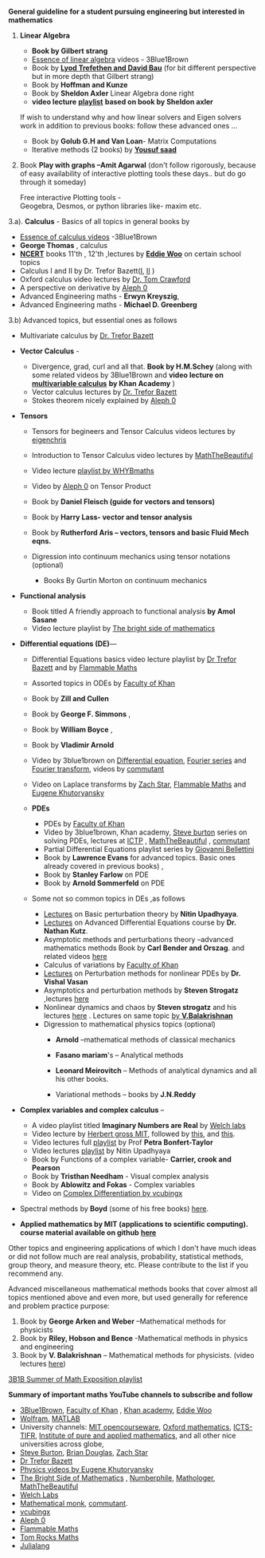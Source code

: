 **General guideline for a student pursuing engineering but interested in mathematics**

1. **Linear Algebra** 

   - **Book by Gilbert strang**
   - [Essence of linear algebra](https://www.youtube.com/playlist?list=PL0-GT3co4r2y2YErbmuJw2L5tW4Ew2O5B) videos - 3Blue1Brown
   - Book by **[Lyod Trefethen and David Bau](http://people.maths.ox.ac.uk/~trefethen/text.html)** (for bit different perspective but in more depth that Gilbert strang)
   - Book by **Hoffman and Kunze**
   - Book by **Sheldon Axler** Linear Algebra done right
   - **video lecture** [**playlist**](https://www.youtube.com/playlist?list=PLGAnmvB9m7zOBVCZBUUmSinFV0wEir2Vw) **based on book by Sheldon axler**

    If wish to understand why and how linear solvers and Eigen solvers work in addition to previous books: follow these advanced ones …

    - Book by **Golub G.H and Van Loan**- Matrix Computations
    - Iterative methods (2 books) by [**Yousuf saad**](https://www-users.cs.umn.edu/~saad/)

2. Book **Play with graphs –Amit Agarwal** (don&#39;t follow rigorously, because of easy availability of interactive plotting tools these days.. but do go through it someday)

    Free interactive Plotting tools -  
     Geogebra, Desmos, or python libraries like- maxim etc.

3.a). **Calculus** - Basics  of all topics in general books by
   - [Essence of calculus videos](https://www.youtube.com/playlist?list=PLZHQObOWTQDMsr9K-rj53DwVRMYO3t5Yr)   -3Blue1Brown
   - **George Thomas** , calculus
   - [**NCERT**](https://ncert.nic.in/textbook.php) books 11'th , 12'th ,lectures by [**Eddie Woo**](https://www.youtube.com/user/misterwootube/playlists) on certain school topics
   - Calculus I and II by Dr. Trefor Bazett([I](https://www.youtube.com/playlist?list=PLHXZ9OQGMqxfT9RMcReZ4WcoVILP4k6-m), [II](https://www.youtube.com/playlist?list=PLHXZ9OQGMqxc4ySKTIW19TLrT91Ik9M4n) )
   - Oxford calculus video lectures by [Dr. Tom Crawford](https://www.youtube.com/playlist?list=PLMCRxGutHqflZoTY8JCm1GRzCdGXvZ3_S)
   - A perspective on derivative by [Aleph 0](https://www.youtube.com/watch?v=2ptFnIj71SM)
   - Advanced Engineering maths -    **Erwyn Kreyszig**,
   - Advanced Engineering maths -  **Michael D. Greenberg**

3.b) Advanced topics, but essential ones as follows

- Multivariate calculus by [Dr. Trefor Bazett](https://www.youtube.com/playlist?list=PLHXZ9OQGMqxc_CvEy7xBKRQr6I214QJcd)

- **Vector Calculus** -

  - Divergence, grad, curl and all that. **Book by H.M.Schey** (along with some related videos by 3Blue1Brown and **video lecture on** [**multivariable calculus**](https://www.youtube.com/playlist?list=PLSQl0a2vh4HC5feHa6Rc5c0wbRTx56nF7) **by Khan Academy** )
  - Vector calculus lectures by [Dr. Trefor Bazett](https://www.youtube.com/playlist?list=PLHXZ9OQGMqxfW0GMqeUE1bLKaYor6kbHa)
  - Stokes theorem nicely explained by [Aleph 0](https://www.youtube.com/watch?v=1lGM5DEdMaw&t=40s)
- **Tensors**
  
  - Tensors for begineers and Tensor Calculus videos lectures by [eigenchris](https://www.youtube.com/user/eigenchris/playlists)
  - Introduction to Tensor Calculus video lectures by [MathTheBeautiful](https://www.youtube.com/playlist?list=PLlXfTHzgMRULkodlIEqfgTS-H1AY_bNtq)
  - Video lecture [playlist by WHYBmaths](https://www.youtube.com/playlist?list=PLxBAVPVHJPcrp0zSqnBcGNHx-OzIWg7A2)
  - Video by [Aleph 0](https://www.youtube.com/watch?v=q9bzrCKgax0&t=114s) on Tensor Product
  - Book by **Daniel Fleisch (guide for vectors and tensors)**
  - Book by **Harry Lass- vector and tensor analysis**
  - Book by **Rutherford Aris – vectors, tensors and basic Fluid Mech eqns.**
  - Digression into continuum mechanics using tensor notations (optional)

      - Books By Gurtin Morton on continuum mechanics
      
- **Functional analysis**
  - Book titled A friendly approach to functional analysis **by Amol Sasane**
  - Video lecture playlist by [The bright side of mathematics](https://www.youtube.com/playlist?list=PLBh2i93oe2qsGKDOsuVVw-OCAfprrnGfr)
- **Differential equations (DE)**—
  
  - Differential Equations basics video lecture playlist by [Dr Trefor Bazett](https://www.youtube.com/playlist?list=PLHXZ9OQGMqxcJXnLr08cyNaup4RDsbAl1) and by [Flammable Maths](https://www.youtube.com/playlist?list=PLN2B6ZNu6xmfHcoZEZIBA2aX5v6dokW5h)
  - Assorted topics in ODEs by [Faculty of Khan](https://www.youtube.com/playlist?list=PLdgVBOaXkb9ATVsK2Q84ghjBgIk5faHNc) 
  - Book by **Zill and Cullen**
  - Book by **George F. Simmons** ,
  - Book by **William Boyce** ,
  - Book by **Vladimir Arnold**
  - Video by 3blue1brown on [Differential equation](https://www.youtube.com/watch?v=p_di4Zn4wz4&t=1s), [Fourier series](https://www.youtube.com/watch?v=r6sGWTCMz2k) and [Fourier transform](https://www.youtube.com/watch?v=spUNpyF58BY), videos by [commutant](https://www.youtube.com/playlist?list=PLwIFHT1FWIUJYuP5y6YEM4WWrY4kEmIuS)
  - Video on Laplace transforms by [Zach Star](https://www.youtube.com/watch?v=n2y7n6jw5d0), [Flammable Maths](https://www.youtube.com/playlist?list=PLN2B6ZNu6xmfaT2IBigUylhfpFFA1L8Mp) and [Eugene Khutoryansky](https://www.youtube.com/watch?v=6MXMDrs6ZmA)
  - **PDEs**
    
    - PDEs by [Faculty of Khan](https://www.youtube.com/playlist?list=PLdgVBOaXkb9Ab7UM8sCfQWgdbzxkXTNVD)
    - Video by 3blue1brown, Khan academy, [Steve burton](https://www.youtube.com/channel/UCm5mt-A4w61lknZ9lCsZtBw/playlists) series on solving PDEs, lectures at [ICTP](https://www.youtube.com/playlist?list=PLLq_gUfXAnkkvL_UoCGivS0wOYhwCtczI) , [MathTheBeautiful](https://www.youtube.com/playlist?list=PLlXfTHzgMRUK56vbQgzCVM9vxjKxc8DCr) , [commutant](https://www.youtube.com/playlist?list=PLF6061160B55B0203)
    - Partial Differential Equations playlist  series by [Giovanni Bellettini](https://www.youtube.com/playlist?list=PLLq_gUfXAnkkvL_UoCGivS0wOYhwCtczI)
    - Book by **Lawrence Evans** for advanced topics. Basic ones already covered in previous books) ,
    - Book by **Stanley Farlow** on PDE
    - Book by **Arnold Sommerfeld** on PDE
  - Some not so common topics in DEs ,as follows

      - [Lectures](https://www.youtube.com/playlist?list=PLjJ7kkgUwlXNPU_zmD8zW-FOAs5irGgy_) on Basic perturbation theory by **Nitin Upadhyaya**.
      - [Lectures](https://www.youtube.com/channel/UCoUOaSVYkTV6W4uLvxvgiFA/videos) on Advanced Differential Equations course by **Dr. Nathan Kutz**.
      - Asymptotic methods and perturbations theory –advanced mathematics methods Book by **Carl Bender and Orszag**. and related videos [here](https://www.youtube.com/playlist?list=PL_LAJKOptm3ZWZHVNr8FmMzsWgb989ltu)
      - Calculus of variations by [Faculty of Khan](https://www.youtube.com/playlist?list=PLdgVBOaXkb9CD8igcUr9Fmn5WXLpE8ZE_)
      - [Lectures](https://www.youtube.com/user/ICTStalks/search?query=perturbation%20methods%20for%20nonlinear%20PDEs) on Perturbation methods for nonlinear PDEs by **Dr. Vishal Vasan**
      - Asymptotics and perturbation methods by **Steven Strogatz** ,lectures [here](https://www.youtube.com/playlist?list=PL5EH0ZJ7V0jV7kMYvPcZ7F9oaf_YAlfbI)
      - Nonlinear dynamics and chaos by **Steven strogatz** and his lectures [here](https://www.youtube.com/playlist?list=PLbN57C5Zdl6j_qJA-pARJnKsmROzPnO9V) . Lectures on same topic [by **V.Balakrishnan**](https://www.youtube.com/playlist?list=PLbMVogVj5nJQKk1E7OUQs_TcW_zQoaO4t)
      - Digression to mathematical physics topics (optional)
        - **Arnold** –mathematical methods of classical mechanics
        - **Fasano mariam**&#39;s – Analytical methods
        - **Leonard Meirovitch** –
            Methods of analytical dynamics and all his other books.

        - Variational methods – books by **J.N.Reddy**
        
- **Complex variables and complex calculus** –
  - A video playlist titled **Imaginary Numbers are Real** by [Welch labs](https://www.youtube.com/playlist?list=PLiaHhY2iBX9g6KIvZ_703G3KJXapKkNaF)
  - Video lecture by [Herbert gross MIT](https://www.youtube.com/playlist?list=PLD971E94905A70448), followed by [this](https://www.youtube.com/playlist?list=PLzUP4YyNI683Nfm_X70P11m9q0IXstw7p), and [this](https://www.youtube.com/playlist?list=PLdgVBOaXkb9CNMqbsL9GTWwU542DiRrPB).
  - Video lectures full [playlist](https://www.youtube.com/playlist?list=PL_onPhFCkVQjdQTbG0eQk42eH0RaBoYJf) by Prof **Petra Bonfert-Taylor**
  - Video lectures [playlist](https://www.youtube.com/playlist?list=PLjJ7kkgUwlXPflA-3gSzQWp8OgeI1LJVC) by Nitin Upadhyaya
  - Book by Functions of a complex variable- **Carrier, crook and Pearson**
  - Book by **Tristhan Needham** - Visual complex analysis
  - Book by **Ablowitz and Fokas** - Complex variables
  - Video on [Complex Differentiation by vcubingx](https://www.youtube.com/watch?v=0CHZMY02Dhk&t=7s)
- Spectral methods by **Boyd** (some of his free books) [here](http://www-personal.umich.edu/~jpboyd/).

- **Applied mathematics by MIT (applications to scientific computing). course material available on github** [**here**](https://github.com/mitmath)

Other topics and engineering applications of which I don&#39;t have much ideas or did not follow much are real analysis, probability, statistical methods, group theory, and measure theory, etc. Please contribute to the list if you recommend any.


Advanced miscellaneous mathematical methods books that cover almost all topics mentioned above and even more, but used generally for reference and problem practice purpose:

1. Book by **George Arken and Weber** –Mathematical methods for physicists
2. Book by **Riley, Hobson and Bence** -Mathematical methods in physics and engineering
3. Book by **V. Balakrishnan** – Mathematical methods for physicists. (video lectures [here](https://www.youtube.com/playlist?list=PLbMVogVj5nJRhl_6TUGChpnt2Lg0AZvZu))

[3B1B Summer of Math Exposition playlist](https://www.youtube.com/playlist?list=PLOL6_MKUNdj6FpTN7uXP2QStapHtuA2iJ)

**Summary of important maths YouTube channels to subscribe and follow**

- [3Blue1Brown](https://www.youtube.com/channel/UCYO_jab_esuFRV4b17AJtAw), [Faculty of Khan](https://www.youtube.com/c/FacultyofKhan) , [Khan academy](https://www.youtube.com/c/khanacademy/playlists?view=50&sort=dd&shelf_id=6), [Eddie Woo](https://www.youtube.com/c/misterwootube)
- [Wolfram](https://www.youtube.com/user/WolframResearch), [MATLAB](https://www.youtube.com/user/MATLAB)
- University channels: [MIT opencourseware](https://www.youtube.com/results?search_query=mit+opencourseware+mathematics), [Oxford mathematics](https://www.youtube.com/c/OxfordMathematics), [ICTS-TIFR](https://www.youtube.com/user/ICTStalks/playlists), [Institute of pure and applied mathematics](https://www.youtube.com/c/IPAMUCLA/playlists), and all other nice universities across globe,
- [Steve Burton](https://www.youtube.com/c/Eigensteve/playlists), [Brian Douglas](https://www.youtube.com/user/ControlLectures/playlists), [Zach Star](https://www.youtube.com/playlist?list=PLi5WqFHu_OJNN-2rHmEOy7NZRNQ43qOuq)
- [Dr Trefor Bazett](https://www.youtube.com/c/DrTreforBazett/playlists)
- [Physics videos by Eugene Khutoryansky](https://www.youtube.com/user/EugeneKhutoryansky/playlists)
- [The Bright Side of Mathematics](https://www.youtube.com/c/brightsideofmaths/playlists) , [Numberphile](https://www.youtube.com/user/numberphile/playlists), [Mathologer](https://www.youtube.com/c/Mathologer/playlists), [MathTheBeautiful](https://www.youtube.com/c/MathTheBeautiful/playlists)
- [Welch Labs](https://www.youtube.com/c/WelchLabsVideo/playlists)
- [Mathematical monk](https://www.youtube.com/user/mathematicalmonk/playlists), [commutant](https://www.youtube.com/user/commutant/playlists).
- [vcubingx](https://www.youtube.com/c/VCubingX/playlists)
- [Aleph 0](https://www.youtube.com/c/Aleph0/playlists)
- [Flammable Maths](https://www.youtube.com/c/papaflammy/playlists)
- [Tom Rocks Maths](https://www.youtube.com/c/TomRocksMaths/playlists)
- [Julialang](https://www.youtube.com/c/TheJuliaLanguage)

